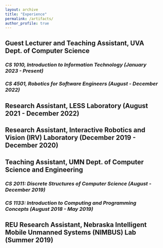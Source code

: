```yaml
---
layout: archive
title: "Experience"
permalink: /artifacts/
author_profile: true
---
```


## Guest Lecturer and Teaching Assistant, UVA Dept. of Computer Science
### *CS 1010, Introduction to Information Technology (January 2023 - Present)*
### *CS 4501, Robotics for Software Engineers (August - December 2022)*

## Research Assistant, LESS Laboratory (August 2021 - December 2022)

## Research Assistant, Interactive Robotics and Vision (IRV) Laboratory (December 2019 - December 2020)

## Teaching Assistant, UMN Dept. of Computer Science and Engineering
### *CS 2011: Discrete Structures of Computer Science (August - December 2019)*
### *CS 1133: Introduction to Computing and Programming Concepts (August 2018 - May 2019)*

## REU Research Assistant, Nebraska Intelligent Mobile Unmanned Systems (NIMBUS) Lab (Summer 2019)
